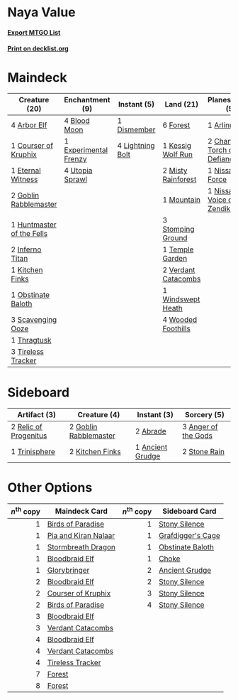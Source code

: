 # Naya Value

#### [Export MTGO List](../collection/Naya%20Value/Naya%20Value.txt)
#### [Print on decklist.org](http://decklist.org/?deckmain=4%09Arbor%20Elf%0A1%09Arlinn%20Kord%0A4%09Blood%20Moon%0A2%09Chandra,%20Torch%20of%20Defiance%0A1%09Courser%20of%20Kruphix%0A1%09Dismember%0A1%09Eternal%20Witness%0A1%09Experimental%20Frenzy%0A6%09Forest%0A2%09Goblin%20Rabblemaster%0A1%09Huntmaster%20of%20the%20Fells%0A2%09Inferno%20Titan%0A1%09Kessig%20Wolf%20Run%0A1%09Kitchen%20Finks%0A4%09Lightning%20Bolt%0A2%09Misty%20Rainforest%0A1%09Mountain%0A1%09Nissa,%20Vital%20Force%0A1%09Nissa,%20Voice%20of%20Zendikar%0A1%09Obstinate%20Baloth%0A3%09Scavenging%20Ooze%0A3%09Stomping%20Ground%0A1%09Temple%20Garden%0A1%09Thragtusk%0A3%09Tireless%20Tracker%0A4%09Utopia%20Sprawl%0A2%09Verdant%20Catacombs%0A1%09Windswept%20Heath%0A4%09Wooded%20Foothills&deckside=2%09Abrade%0A1%09Ancient%20Grudge%0A3%09Anger%20of%20the%20Gods%0A2%09Goblin%20Rabblemaster%0A2%09Kitchen%20Finks%0A2%09Relic%20of%20Progenitus%0A2%09Stone%20Rain%0A1%09Trinisphere)
# Maindeck

|                                           Creature (20)                                            |                                        Enchantment (9)                                         |                                        Instant (5)                                        |                                          Land (21)                                           |                                           Planeswalker (5)                                            |
|----------------------------------------------------------------------------------------------------|------------------------------------------------------------------------------------------------|-------------------------------------------------------------------------------------------|----------------------------------------------------------------------------------------------|-------------------------------------------------------------------------------------------------------|
|4 [Arbor Elf](http://gatherer.wizards.com/Pages/Card/Details.aspx?multiverseid=442149)              |4 [Blood Moon](http://gatherer.wizards.com/Pages/Card/Details.aspx?multiverseid=370419)         |1 [Dismember](http://gatherer.wizards.com/Pages/Card/Details.aspx?multiverseid=397830)     |6 [Forest](http://gatherer.wizards.com/Pages/Card/Details.aspx?multiverseid=439605)           |1 [Arlinn Kord](http://gatherer.wizards.com/Pages/Card/Details.aspx?multiverseid=439318)               |
|1 [Courser of Kruphix](http://gatherer.wizards.com/Pages/Card/Details.aspx?multiverseid=442153)     |1 [Experimental Frenzy](http://gatherer.wizards.com/Pages/Card/Details.aspx?multiverseid=452849)|4 [Lightning Bolt](http://gatherer.wizards.com/Pages/Card/Details.aspx?multiverseid=234704)|1 [Kessig Wolf Run](http://gatherer.wizards.com/Pages/Card/Details.aspx?multiverseid=373323)  |2 [Chandra, Torch of Defiance](http://gatherer.wizards.com/Pages/Card/Details.aspx?multiverseid=417683)|
|1 [Eternal Witness](http://gatherer.wizards.com/Pages/Card/Details.aspx?multiverseid=370427)        |4 [Utopia Sprawl](http://gatherer.wizards.com/Pages/Card/Details.aspx?multiverseid=442181)      |                                                                                           |2 [Misty Rainforest](http://gatherer.wizards.com/Pages/Card/Details.aspx?multiverseid=426065) |1 [Nissa, Vital Force](http://gatherer.wizards.com/Pages/Card/Details.aspx?multiverseid=417736)        |
|2 [Goblin Rabblemaster](http://gatherer.wizards.com/Pages/Card/Details.aspx?multiverseid=438486)    |                                                                                                |                                                                                           |1 [Mountain](http://gatherer.wizards.com/Pages/Card/Details.aspx?multiverseid=439604)         |1 [Nissa, Voice of Zendikar](http://gatherer.wizards.com/Pages/Card/Details.aspx?multiverseid=417424)  |
|1 [Huntmaster of the Fells](http://gatherer.wizards.com/Pages/Card/Details.aspx?multiverseid=439333)|                                                                                                |                                                                                           |3 [Stomping Ground](http://gatherer.wizards.com/Pages/Card/Details.aspx?multiverseid=405110)  |                                                                                                       |
|2 [Inferno Titan](http://gatherer.wizards.com/Pages/Card/Details.aspx?multiverseid=446845)          |                                                                                                |                                                                                           |1 [Temple Garden](http://gatherer.wizards.com/Pages/Card/Details.aspx?multiverseid=405112)    |                                                                                                       |
|1 [Kitchen Finks](http://gatherer.wizards.com/Pages/Card/Details.aspx?multiverseid=370458)          |                                                                                                |                                                                                           |2 [Verdant Catacombs](http://gatherer.wizards.com/Pages/Card/Details.aspx?multiverseid=426074)|                                                                                                       |
|1 [Obstinate Baloth](http://gatherer.wizards.com/Pages/Card/Details.aspx?multiverseid=438745)       |                                                                                                |                                                                                           |1 [Windswept Heath](http://gatherer.wizards.com/Pages/Card/Details.aspx?multiverseid=405115)  |                                                                                                       |
|3 [Scavenging Ooze](http://gatherer.wizards.com/Pages/Card/Details.aspx?multiverseid=425959)        |                                                                                                |                                                                                           |4 [Wooded Foothills](http://gatherer.wizards.com/Pages/Card/Details.aspx?multiverseid=405116) |                                                                                                       |
|1 [Thragtusk](http://gatherer.wizards.com/Pages/Card/Details.aspx?multiverseid=425968)              |                                                                                                |                                                                                           |                                                                                              |                                                                                                       |
|3 [Tireless Tracker](http://gatherer.wizards.com/Pages/Card/Details.aspx?multiverseid=409997)       |                                                                                                |                                                                                           |                                                                                              |                                                                                                       |


# Sideboard

|                                          Artifact (3)                                          |                                          Creature (4)                                          |                                        Instant (3)                                        |                                         Sorcery (5)                                          |
|------------------------------------------------------------------------------------------------|------------------------------------------------------------------------------------------------|-------------------------------------------------------------------------------------------|----------------------------------------------------------------------------------------------|
|2 [Relic of Progenitus](http://gatherer.wizards.com/Pages/Card/Details.aspx?multiverseid=205326)|2 [Goblin Rabblemaster](http://gatherer.wizards.com/Pages/Card/Details.aspx?multiverseid=438486)|2 [Abrade](http://gatherer.wizards.com/Pages/Card/Details.aspx?multiverseid=430772)        |3 [Anger of the Gods](http://gatherer.wizards.com/Pages/Card/Details.aspx?multiverseid=438682)|
|1 [Trinisphere](http://gatherer.wizards.com/Pages/Card/Details.aspx?multiverseid=425823)        |2 [Kitchen Finks](http://gatherer.wizards.com/Pages/Card/Details.aspx?multiverseid=370458)      |1 [Ancient Grudge](http://gatherer.wizards.com/Pages/Card/Details.aspx?multiverseid=425913)|2 [Stone Rain](http://gatherer.wizards.com/Pages/Card/Details.aspx?multiverseid=10606)        |


# Other Options

|*n*<sup>th</sup> copy|                                         Maindeck Card                                         |*n*<sup>th</sup> copy|                                       Sideboard Card                                       |
|--------------------:|-----------------------------------------------------------------------------------------------|--------------------:|--------------------------------------------------------------------------------------------|
|                    1|[Birds of Paradise](http://gatherer.wizards.com/Pages/Card/Details.aspx?multiverseid=416933)   |                    1|[Stony Silence](http://gatherer.wizards.com/Pages/Card/Details.aspx?multiverseid=425850)    |
|                    1|[Pia and Kiran Nalaar](http://gatherer.wizards.com/Pages/Card/Details.aspx?multiverseid=442783)|                    1|[Grafdigger's Cage](http://gatherer.wizards.com/Pages/Card/Details.aspx?multiverseid=426046)|
|                    1|[Stormbreath Dragon](http://gatherer.wizards.com/Pages/Card/Details.aspx?multiverseid=373679)  |                    1|[Obstinate Baloth](http://gatherer.wizards.com/Pages/Card/Details.aspx?multiverseid=438745) |
|                    1|[Bloodbraid Elf](http://gatherer.wizards.com/Pages/Card/Details.aspx?multiverseid=423509)      |                    1|[Choke](http://gatherer.wizards.com/Pages/Card/Details.aspx?multiverseid=430685)            |
|                    1|[Glorybringer](http://gatherer.wizards.com/Pages/Card/Details.aspx?multiverseid=426836)        |                    2|[Ancient Grudge](http://gatherer.wizards.com/Pages/Card/Details.aspx?multiverseid=425913)   |
|                    2|[Bloodbraid Elf](http://gatherer.wizards.com/Pages/Card/Details.aspx?multiverseid=423509)      |                    2|[Stony Silence](http://gatherer.wizards.com/Pages/Card/Details.aspx?multiverseid=425850)    |
|                    2|[Courser of Kruphix](http://gatherer.wizards.com/Pages/Card/Details.aspx?multiverseid=442153)  |                    3|[Stony Silence](http://gatherer.wizards.com/Pages/Card/Details.aspx?multiverseid=425850)    |
|                    2|[Birds of Paradise](http://gatherer.wizards.com/Pages/Card/Details.aspx?multiverseid=416933)   |                    4|[Stony Silence](http://gatherer.wizards.com/Pages/Card/Details.aspx?multiverseid=425850)    |
|                    3|[Bloodbraid Elf](http://gatherer.wizards.com/Pages/Card/Details.aspx?multiverseid=423509)      |                     |                                                                                            |
|                    3|[Verdant Catacombs](http://gatherer.wizards.com/Pages/Card/Details.aspx?multiverseid=426074)   |                     |                                                                                            |
|                    4|[Bloodbraid Elf](http://gatherer.wizards.com/Pages/Card/Details.aspx?multiverseid=423509)      |                     |                                                                                            |
|                    4|[Verdant Catacombs](http://gatherer.wizards.com/Pages/Card/Details.aspx?multiverseid=426074)   |                     |                                                                                            |
|                    4|[Tireless Tracker](http://gatherer.wizards.com/Pages/Card/Details.aspx?multiverseid=409997)    |                     |                                                                                            |
|                    7|[Forest](http://gatherer.wizards.com/Pages/Card/Details.aspx?multiverseid=439605)              |                     |                                                                                            |
|                    8|[Forest](http://gatherer.wizards.com/Pages/Card/Details.aspx?multiverseid=439605)              |                     |                                                                                            |

